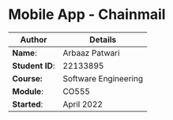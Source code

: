 # Mobile App - Chainmail

| Author | Details |
| ---- | ---- |
**Name**: | Arbaaz Patwari  |
**Student ID**: | 22133895 |
**Course:** | Software Engineering |
**Module**: | CO555 |
**Started**: | April 2022 | 

